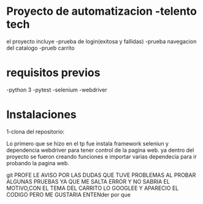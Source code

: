 
# Proyecto de automatizacion -telento tech
 el proyecto incluye
 -prueba de login(exitosa y fallidas)
 -prueba navegacion del catalogo
 -prueb carrito

 # requisitos previos
 -python 3
 -pytest
 -selenium
 -webdriver
 
 # Instalaciones
1-clona del repositorio:


Lo primero que se hizo en el tp fue instala  framework seleniun y dependencia webdriver para tener control  de la pagina web.
ya dentro del proyecto se fueron creando funciones  e importar varias dependecia para ir probando la pagina web.

 git PROFE LE AVISO POR LAS DUDAS QUE TUVE PROBLEMAS AL PROBAR ALGUNAS PRUEBAS YA QUE ME SALTA ERROR Y NO SABRIA EL MOTIVO,CON EL TEMA DEL CARRITO LO GOOGLEE Y APARECIO EL CODIGO PERO ME GUSTARIA ENTENder por que